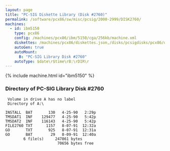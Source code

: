 ```yaml
---
layout: page
title: "PC-SIG Diskette Library (Disk #2760)"
permalink: /software/pcx86/sw/misc/pcsig/2000-2999/DISK2760/
machines:
  - id: ibm5150
    type: pcx86
    config: /machines/pcx86/ibm/5150/cga/256kb/machine.xml
    diskettes: /machines/pcx86/diskettes.json,/disks/pcsigdisks/pcx86/diskettes.json
    autoGen: true
    autoMount:
      B: "PC-SIG Library Disk #2760"
    autoType: $date\r$time\rB:\rDIR\r
---
```


{% include machine.html id="ibm5150" %}

### Directory of PC-SIG Library Disk #2760

     Volume in drive A has no label
     Directory of A:\

    INSTALL  BAT       130   4-25-90   2:29p
    TMSDAT1  INF    129477   4-25-90   5:42p
    TMSDAT2  INF    116143   4-25-90   5:42p
    FILE2760 TXT      1157   8-07-91  12:32a
    GO       TXT       925   8-07-91  12:31a
    GO       BAT        29   8-09-91  12:40a
            6 file(s)     247861 bytes
                           70656 bytes free
